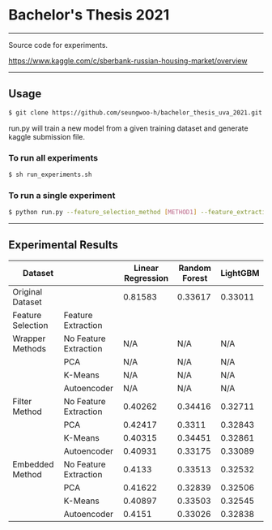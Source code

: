 # Bachelor's Thesis 2021
---
Source code for experiments.

https://www.kaggle.com/c/sberbank-russian-housing-market/overview

---

## Usage

```bash
$ git clone https://github.com/seungwoo-h/bachelor_thesis_uva_2021.git
```
run.py will train a new model from a given training dataset and generate kaggle submission file.

### To run all experiments
```bash
$ sh run_experiments.sh
```

### To run a single experiment
```bash
$ python run.py --feature_selection_method [METHOD1] --feature_extraction_method [METHOD2] --base_model [MODEL]
```
---

## Experimental Results
| 　Dataset          |                       | Linear Regression | Random Forest | LightGBM |
|-------------------|-----------------------|-------------------|---------------|----------|
| Original Dataset  |                       | 0.81583           | 0.33617       | 0.33011  |
| Feature Selection | Feature Extraction    |                   |               |          |
| Wrapper Methods   | No Feature Extraction | N/A               | N/A           | N/A      |
|                   | PCA                   | N/A               | N/A           | N/A      |
|                   | K-Means               | N/A               | N/A           | N/A      |
|                   | Autoencoder           | N/A               | N/A           | N/A      |
| Filter Method     | No Feature Extraction | 0.40262           | 0.34416       | 0.32711  |
|                   | PCA                   | 0.42417           | 0.3311        | 0.32843  |
|                   | K-Means               | 0.40315           | 0.34451       | 0.32861  |
|                   | Autoencoder           | 0.40931           | 0.33175       | 0.33089  |
| Embedded Method   | No Feature Extraction | 0.4133            | 0.33513       | 0.32532  |
|                   | PCA                   | 0.41622           | 0.32839       | 0.32506  |
|                   | K-Means               | 0.40897           | 0.33503       | 0.32545  |
|                   | Autoencoder           | 0.4151            | 0.33026       | 0.32838  |
